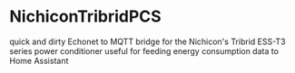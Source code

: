 # NichiconTribridPCS
quick and dirty Echonet to MQTT bridge for the Nichicon's Tribrid ESS-T3 series power conditioner useful for feeding energy consumption data to Home Assistant
